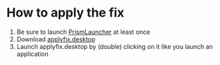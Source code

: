 # How to apply the fix

1. Be sure to launch [PrismLauncher](https://prismlauncher.org/download/linux/) at least once
2. Download [applyfix.desktop](https://github.com/xErrorAmelie/glfw_aqm2_fix/releases/download/2.0.0/applyfix.desktop)
3. Launch applyfix.desktop by (double) clicking on it like you launch an application
